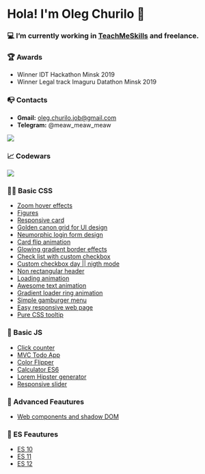 # Hola! I'm Oleg Churilo 👋


### 💻 I’m currently working in [TeachMeSkills](https://teachmeskills.by/) and freelance.

### 🏆 Awards
+ Winner IDT Hackathon Minsk 2019
+ Winner Legal track Imaguru Datathon Minsk 2019

### 📭 Contacts 
- **Gmail:** oleg.churilo.job@gmail.com
- **Telegram:** @meaw_meaw_meaw

<img src='https://github-readme-stats.vercel.app/api?username=Oleg-Kolosov&&show_icons=true&hide_border=true'>

### 📈 Codewars
<img src='https://www.codewars.com/users/Oleg-Kolosov/badges/large'>

### 👨‍🎓 Basic CSS

+ <a href="https://github.com/Oleg-Kolosov/Image-Zoom-Hover-Effect">Zoom hover effects</a>
+ <a href="https://github.com/Oleg-Kolosov/TeachMeSkills-figure">Figures</a>
+ <a href="https://github.com/Oleg-Kolosov/CSS-Responsive-CARD">Responsive card</a>
+ <a href="https://github.com/Oleg-Kolosov/Golden-Canon-Grid-for-UI-Design">Golden canon grid for UI design</a>
+ <a href="https://github.com/Oleg-Kolosov/CSS-Neumorphic-Login-Form-Design">Neumorphic login form design</a>
+ <a href="https://github.com/Oleg-Kolosov/Card-Flip-Animation-using-HTML-and-CSS">Card flip animation</a>
+ <a href="https://github.com/Oleg-Kolosov/CSS-Glowing-Gradient-Border-Effects">Glowing gradient border effects</a>
+ <a href="https://github.com/Oleg-Kolosov/CSS3-Creative-Check-List-Custom-Checkbox-using-CSS">Check list with custom checkbox</a>
+ <a href="https://github.com/Oleg-Kolosov/CSS-Custom-Checkbox-Day-Night-Mode">Custom checkbox day || nigth mode</a>
+ <a href="https://github.com/Oleg-Kolosov/CSS-Only-Non-Rectangular-Header">Non rectangular header</a>
+ <a href="https://github.com/Oleg-Kolosov/Page-Loading-Animation-using-CSS">Loading animation</a>
+ <a href="https://github.com/Oleg-Kolosov/Awesome-Text-Animation-using-HTML-and-CSS">Awesome text animation</a>
+ <a href="https://github.com/Oleg-Kolosov/CSS3-Glowing-Gradient-Loader-Ring-Animation-Effects">Gradient loader ring animation</a>
+ <a href="https://github.com/Oleg-Kolosov/simple-gamburger">Simple gamburger menu</a>
+ <a href="https://github.com/Oleg-Kolosov/easy-responsive-webpage">Easy responsive web page</a>
+ <a href="https://github.com/Oleg-Kolosov/pure-css-tooltip/tree/master">Pure CSS tooltip</a>

### 🔮 Basic JS

+ <a href="https://github.com/Oleg-Kolosov/click-counter">Click counter</a>
+ <a href="https://github.com/Oleg-Kolosov/MVC_ToDo">MVC Todo App</a>
+ <a href="https://github.com/Oleg-Kolosov/Color_flipper">Color Flipper</a>
+ <a href="https://github.com/Oleg-Kolosov/Calculator_ES6">Calculator ES6</a>
+ <a href="https://github.com/Oleg-Kolosov/Lorem_generator">Lorem Hipster generator</a>
+ <a href="https://github.com/Oleg-Kolosov/Responsive_slider">Responsive slider</a>

### 💎 Advanced Feautures

+ <a href="https://github.com/Oleg-Kolosov/fun-with-custom-tags-and-shadow-DOM-Experimantal-">Web components and shadow DOM</a>

### 🚀 ES Feautures

+ <a href="https://github.com/Oleg-Kolosov/ES_10">ES 10</a>
+ <a href="https://github.com/Oleg-Kolosov/ES_11">ES 11</a>
+ <a href="https://github.com/Oleg-Kolosov/ES_12">ES 12</a>
